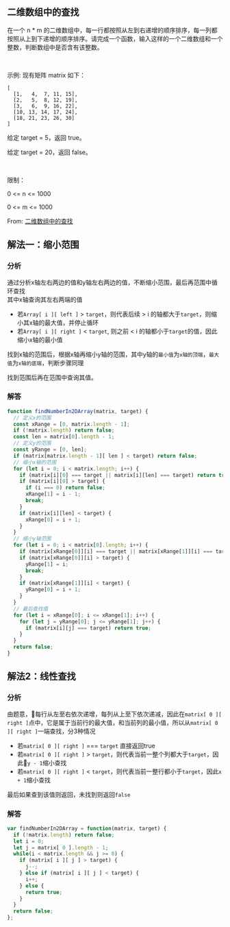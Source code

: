 ## 二维数组中的查找
在一个 n * m 的二维数组中，每一行都按照从左到右递增的顺序排序，每一列都按照从上到下递增的顺序排序。请完成一个函数，输入这样的一个二维数组和一个整数，判断数组中是否含有该整数。

 

示例:
现有矩阵 matrix 如下：
```
[
  [1,   4,  7, 11, 15],
  [2,   5,  8, 12, 19],
  [3,   6,  9, 16, 22],
  [10, 13, 14, 17, 24],
  [18, 21, 23, 26, 30]
]
```
给定 target = 5，返回 true。

给定 target = 20，返回 false。

 

限制：

0 <= n <= 1000

0 <= m <= 1000

From: [二维数组中的查找](https://leetcode-cn.com/problems/er-wei-shu-zu-zhong-de-cha-zhao-lcof)


## 解法一：缩小范围  

### 分析
通过分析x轴左右两边的值和y轴左右两边的值，不断缩小范围，最后再范围中循环查找  
其中x轴查询其左右两端的值
+ 若`Array[ i ][ left ]` > `target`，则代表后续 > i 的轴都大于`target`，则缩小其x轴的最大值，并停止循环
+ 若`Array[ i ][ right ]` < `target`, 则之前 < i 的轴都小于`target`的值，因此缩小x轴的最小值

找到x轴的范围后，根据x轴再缩小y轴的范围，其中y轴的`最小值`为`x轴的顶端`，`最大值`为`x轴的底端`，判断步骤同理   

找到范围后再在范围中查询其值。

### 解答
```javascript
function findNumberIn2DArray(matrix, target) {
  // 定义x的范围
  const xRange = [0, matrix.length - 1];
  if (!matrix.length) return false;
  const len = matrix[0].length - 1;
  // 定义y的范围
  const yRange = [0, len];
  if (matrix[matrix.length - 1][ len ] < target) return false;
  // 缩小x轴的范围
  for (let i = 0; i < matrix.length; i++) {
    if (matrix[i][0] === target || matrix[i][len] === target) return true;
    if (matrix[i][0] > target) {
      if (i === 0) return false;
      xRange[1] = i - 1;
      break;
    }
    if (matrix[i][len] < target) {
      xRange[0] = i + 1;
    }
  }
  // 缩小y轴范围
  for (let i = 0; i < matrix[0].length; i++) {
    if (matrix[xRange[0]][i] === target || matrix[xRange[1]][i] === target) return true;
    if (matrix[xRange[0]][i] > target) {
      yRange[1] = i;
      break;
    }
    if (matrix[xRange[1]][i] < target) {
      yRange[0] = i + 1;
    }
  }
  // 最后查找值
  for (let i = xRange[0]; i <= xRange[1]; i++) {
    for (let j = yRange[0]; j <= yRange[1]; j++) {
      if (matrix[i][j] === target) return true;
    }
  }
  return false;
}
```

## 解法2：线性查找

### 分析
由题意，每行从左至右依次递增，每列从上至下依次递减，因此在`matrix[ 0 ][ right ]`点中，它是属于当前行的最大值，和当前列的最小值，所以从`matrix[ 0 ][ right ]`一端查找，分3种情况   
+ 若`matrix[ 0 ][ right ]` === `target` 直接返回true
+ 若`matrix[ 0 ][ right ]` > `target`，则代表当前一整个列都大于`target`，因此`y - 1`缩小查找
+ 若`matrix[ 0 ][ right ]` < `target`，则代表当前一整行都小于`target`，因此`x + 1`缩小查找

最后如果查到该值则返回，未找到则返回`false`  

### 解答
```javascript
var findNumberIn2DArray = function(matrix, target) {
  if (!matrix.length) return false;
  let i = 0;
  let j = matrix[ 0 ].length - 1;
  while(i < matrix.length && j >= 0) {
    if (matrix[ i ][ j ] > target) {
      j--;
    } else if (matrix[ i ][ j ] < target) {
      i++;
    } else {
      return true;
    }
  }
  return false;
};
```
